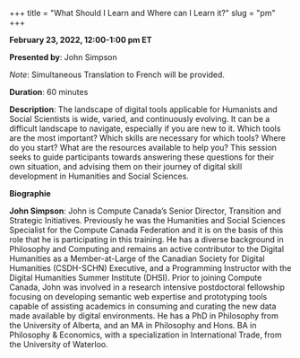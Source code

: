+++
title = "What Should I Learn and Where can I Learn it?"
slug = "pm"
+++

**February 23, 2022, 12:00-1:00 pm ET**

**Presented by**: John Simpson

*Note*: Simultaneous Translation to French will be provided. 

**Duration**: 60 minutes

**Description**: The landscape of digital tools applicable for Humanists and Social Scientists is wide, varied, and continuously evolving. It can be a difficult landscape to navigate, especially if you are new to it. Which tools are the most important? Which skills are necessary for which tools? Where do you start? What are the resources available to help you? This session seeks to guide participants towards answering these questions for their own situation, and advising them on their journey of digital skill development in Humanities and Social Sciences.

**Biographie**

**John Simpson**: John is Compute Canada’s Senior Director, Transition and Strategic Initiatives. Previously he was the Humanities and Social Sciences Specialist for the Compute Canada Federation and it is on the basis of this role that he is participating in this training. He has a diverse background in Philosophy and Computing and remains an active contributor to the Digital Humanities as a Member-at-Large of the Canadian Society for Digital Humanities (CSDH-SCHN) Executive, and a Programming Instructor with the Digital Humanities Summer Institute (DHSI). Prior to joining Compute Canada, John was involved in a research intensive postdoctoral fellowship focusing on developing semantic web expertise and prototyping tools capable of assisting academics in consuming and curating the new data made available by digital environments. He has a PhD in Philosophy from the University of Alberta, and an MA in Philosophy and Hons. BA in Philosophy & Economics, with a specialization in International Trade, from the University of Waterloo.

